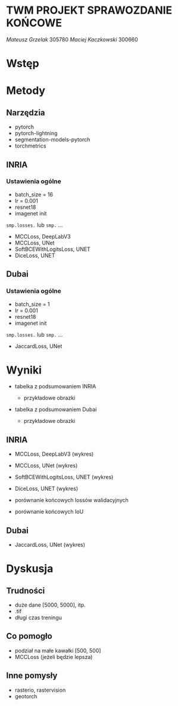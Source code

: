 # TWM PROJEKT SPRAWOZDANIE KOŃCOWE
*Mateusz Grzelak* 305780
*Maciej Kaczkowski* 300660  

# Wstęp

# Metody

## Narzędzia
* pytorch
* pytorch-lightning
* segmentation-models-pytorch
* torchmetrics

## INRIA

### Ustawienia ogólne
* batch_size = 16
* lr = 0.001
* resnet18
* imagenet init

`smp.losses.` lub `smp.` ...  
* MCCLoss, DeepLabV3
* MCCLoss, UNet
* SoftBCEWithLogitsLoss, UNET
* DiceLoss, UNET

## Dubai

### Ustawienia ogólne
* batch_size = 1
* lr = 0.001
* resnet18
* imagenet init

`smp.losses.` lub `smp.` ...  
* JaccardLoss, UNet

# Wyniki

* tabelka z podsumowaniem INRIA
    * przykładowe obrazki

* tabelka z podsumowaniem Dubai
    * przykładowe obrazki

## INRIA
* MCCLoss, DeepLabV3 (wykres)
* MCCLoss, UNet (wykres)
* SoftBCEWithLogitsLoss, UNET (wykres)
* DiceLoss, UNET (wykres)

* porównanie końcowych lossów walidacyjnych
* porównanie końcowych IoU

## Dubai
* JaccardLoss, UNet (wykres)

# Dyskusja

## Trudności
* duże dane [5000, 5000], itp.
* .tif
* długi czas treningu

## Co pomogło
* podział na małe kawałki [500, 500]
* MCCLoss (jeżeli będzie lepsza)

## Inne pomysły
* rasterio, rastervision
* geotorch
